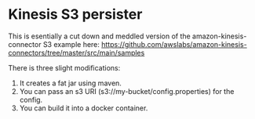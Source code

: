 Kinesis S3 persister
====================

This is esentially a cut down and meddled version of the amazon-kinesis-connector S3 example here: https://github.com/awslabs/amazon-kinesis-connectors/tree/master/src/main/samples

There is three slight modifications:
1. It creates a fat jar using maven. 
2. You can pass an s3 URI (s3://my-bucket/config.properties) for the config.
3. You can build it into a docker container.